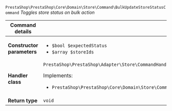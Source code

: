 `PrestaShop\PrestaShop\Core\Domain\Store\Command\BulkUpdateStoreStatusCommand`
_Toggles store status on bulk action_

| Command details            |    |
| -------------------------- | -- |
| **Constructor parameters** | <ul> <li>`$bool $expectedStatus`</li>  <li>`$array $storeIds`</li> </ul> |
| **Handler class**          | `PrestaShop\PrestaShop\Adapter\Store\CommandHandler\BulkUpdateStoreStatusHandler`  <p> Implements: </p> <ul>  <li>`PrestaShop\PrestaShop\Core\Domain\Store\CommandHandler\BulkUpdateStoreStatusHandlerInterface`</li>  |
| **Return type** |  `void`  |
